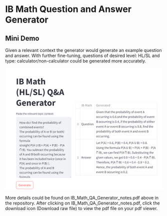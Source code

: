 # IB Math Question and Answer Generator
## Mini Demo 
Given a relevant context the generator would generate an example question and answer.
With further fine-tuning, questions of desired level: HL/SL and type: calculator/non-calculator could be generated more accurately. 

![prob_demo_pic.png](prob_demo_pic.png) 

More details could be found on IB_Math_QA_Generator_notes.pdf above in the repository. After clicking on IB_Math_QA_Generator_notes.pdf, click the download icon (Download raw file) to view the pdf file on your pdf viewer. 
